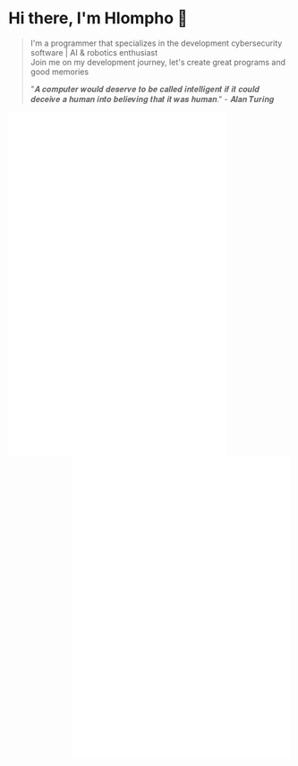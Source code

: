 # Hi there, I'm Hlompho 👋

> I'm a programmer that specializes in the development cybersecurity software | AI & robotics enthusiast\
> Join me on my development journey, let's create great programs and good memories
>
> "𝑨 𝒄𝒐𝒎𝒑𝒖𝒕𝒆𝒓 𝒘𝒐𝒖𝒍𝒅 𝒅𝒆𝒔𝒆𝒓𝒗𝒆 𝒕𝒐 𝒃𝒆 𝒄𝒂𝒍𝒍𝒆𝒅 𝒊𝒏𝒕𝒆𝒍𝒍𝒊𝒈𝒆𝒏𝒕 𝒊𝒇 𝒊𝒕 𝒄𝒐𝒖𝒍𝒅 𝒅𝒆𝒄𝒆𝒊𝒗𝒆 𝒂 𝒉𝒖𝒎𝒂𝒏 𝒊𝒏𝒕𝒐 𝒃𝒆𝒍𝒊𝒆𝒗𝒊𝒏𝒈 𝒕𝒉𝒂𝒕 𝒊𝒕 𝒘𝒂𝒔 𝒉𝒖𝒎𝒂𝒏." - 𝑨𝒍𝒂𝒏 𝑻𝒖𝒓𝒊𝒏𝒈

[<img align="left" width="390" alt="🦑" src="https://github.com/ansoniikun/ansoniikun/blob/main/general.svg">](#)
[<img align="right" width="390" alt="🦑" src="https://github.com/ansoniikun/ansoniikun/blob/main/medias.svg">](#)
[<img align="right" width="390" alt="🦑" src="https://github.com/ansoniikun/ansoniikun/blob/main/metrics.plugin.achievements.compact.svg">](#)
